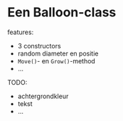 ﻿# Een Balloon-class

features:

- 3 constructors
- random diameter en positie
- `Move()`- en `Grow()`-method
- ...

TODO:

- achtergrondkleur
- tekst
- ...
